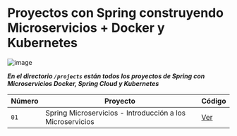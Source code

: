 # Proyectos con Spring construyendo Microservicios + Docker y Kubernetes

![image](https://github.com/dieegoludee/spring-docker-kubernetes-repository/assets/127766535/776cd38d-4384-43c7-9b57-ac51e9528154)


***En el directorio `/projects` están todos los proyectos de Spring con Microservicios Docker, Spring Cloud y Kubernetes***

| Número  | Proyecto | Código |
| ------------- | ------------- | ------------- |
| `01`  | Spring Microservicios - Introducción a los Microservicios  | [Ver]()  |
